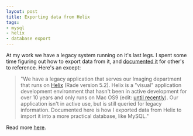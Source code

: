 ```yaml
---
layout: post
title: Exporting data from Helix
tags:
- mysql
- helix
- database export
---
```

At my work we have a legacy system running on it's last legs. I spent some time figuring out how to export data from it, and [documented it](http://nikhiltri.wordpress.com/2013/07/05/exporting-data-from-helix/) for other's to reference. Here's an except:

> 
> "We have a legacy application that serves our Imaging department that runs on [Helix](http://en.wikipedia.org/wiki/Helix_(database)) (Rade version 5.2). Helix is a "visual" application development environment that hasn't been in active development for over 10 years and only runs on Mac OS9 (edit: [until recently](http://www.qsatoolworks.com/tlw/2013/jun10.html)). Our application isn't in active use, but is still queried for legacy information. Documented here is how I exported data from Helix to import it into a more practical database, like MySQL."
> 

Read more [here](http://nikhiltri.wordpress.com/2013/07/05/exporting-data-from-helix/).

